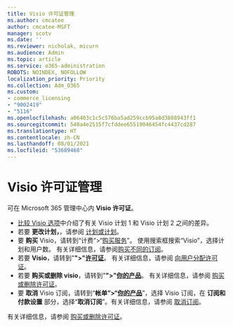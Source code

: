 ```yaml
---
title: Visio 许可证管理
ms.author: cmcatee
author: cmcatee-MSFT
manager: scotv
ms.date: ''
ms.reviewer: nicholak, micurn
ms.audience: Admin
ms.topic: article
ms.service: o365-administration
ROBOTS: NOINDEX, NOFOLLOW
localization_priority: Priority
ms.collection: Adm_O365
ms.custom:
- commerce_licensing
- "9002419"
- "5116"
ms.openlocfilehash: a06403c1c5c576ba5ad259ccb95a8d3808943ff1
ms.sourcegitcommit: 540a4e2515f7cfddee65519046454fc4437cd287
ms.translationtype: HT
ms.contentlocale: zh-CN
ms.lasthandoff: 08/01/2021
ms.locfileid: "53689468"
---
```

# <a name="visio-license-management"></a>Visio 许可证管理

可在 Microsoft 365 管理中心内 **Visio 许可证**。

- [比较 Visio 选项](https://www.microsoft.com/microsoft-365/visio/microsoft-visio-plans-and-pricing-compare-visio-options?rtc=1)中介绍了有关 Visio 计划 1 和 Visio 计划 2 之间的差异。
- 若要 **更改计划，**，请参阅 [计划或计划](/microsoft-365/commerce/subscriptions/upgrade-to-different-plan)。
- 要 **购买** Visio，请转到“计费”>“[购买服务](https://go.microsoft.com/fwlink/p/?linkid=868433)”。 使用搜索框搜索“Visio”，选择计划和用户数。 有关详细信息，请参阅[购买不同的订阅](/microsoft-365/commerce/try-or-buy-microsoft-365#buy-a-different-subscription)。
- 若要 **Visio**，请转到"**">"[许可证](https://go.microsoft.com/fwlink/p/?linkid=842264)**。 有关详细信息，请参阅 [向用户分配许可证](/microsoft-365/admin/manage/assign-licenses-to-users)。
- 若要 **购买或删除 visio**，请转到"**">"[你的产品](https://go.microsoft.com/fwlink/p/?linkid=842054)**。 有关详细信息，请参阅 [购买或删除许可证](/microsoft-365/commerce/licenses/buy-licenses#buy-or-remove-licenses-for-your-business-subscription)。
- 要 **取消** Visio 订阅，请转到“**帐单”>“[你的产品](https://go.microsoft.com/fwlink/p/?linkid=842054)**”，选择 Visio 订阅，在 **订阅和付款设置** 部分，选择“**取消订阅**”。有关详细信息，请参阅 [取消订阅](/microsoft-365/commerce/subscriptions/cancel-your-subscription)。

有关详细信息，请参阅 [购买或删除许可证](/microsoft-365/commerce/licenses/buy-licenses)。